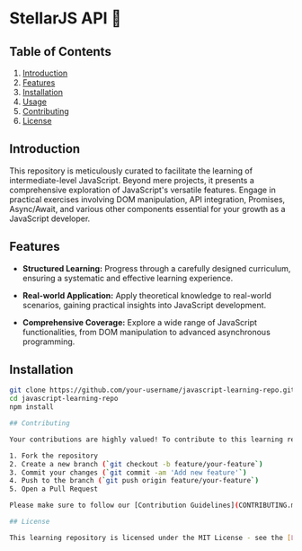 # StellarJS API 🚀


## Table of Contents

1. [Introduction](#introduction)
2. [Features](#features)
3. [Installation](#installation)
4. [Usage](#usage)
5. [Contributing](#contributing)
6. [License](#license)

## Introduction
This repository is meticulously curated to facilitate the learning of intermediate-level JavaScript. Beyond mere projects, it presents a comprehensive exploration of JavaScript's versatile features. Engage in practical exercises involving DOM manipulation, API integration, Promises, Async/Await, and various other components essential for your growth as a JavaScript developer.

## Features

- **Structured Learning:** Progress through a carefully designed curriculum, ensuring a systematic and effective learning experience.

- **Real-world Application:** Apply theoretical knowledge to real-world scenarios, gaining practical insights into JavaScript development.

- **Comprehensive Coverage:** Explore a wide range of JavaScript functionalities, from DOM manipulation to advanced asynchronous programming.

## Installation

```bash
git clone https://github.com/your-username/javascript-learning-repo.git
cd javascript-learning-repo
npm install

## Contributing

Your contributions are highly valued! To contribute to this learning repository, follow these steps:

1. Fork the repository
2. Create a new branch (`git checkout -b feature/your-feature`)
3. Commit your changes (`git commit -am 'Add new feature'`)
4. Push to the branch (`git push origin feature/your-feature`)
5. Open a Pull Request

Please make sure to follow our [Contribution Guidelines](CONTRIBUTING.md).

## License

This learning repository is licensed under the MIT License - see the [LICENSE](LICENSE) file for details.

